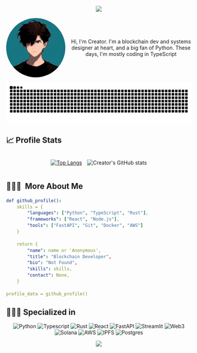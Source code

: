 <p align="center">
  <img src="https://capsule-render.vercel.app/api?type=waving&color=gradient&text=0xCreator&height=100&section=header"/>
</p>

<p align="center" style="display:flex; justify-content:center; align-items:center; gap:1em;">
  <img src="./images/creator.jpg" width="32%" alt="vector" style="border-radius: 50%;"> 
  Hi, I'm Creator. I'm a blockchain dev and systems designer at heart, and a big fan of Python. These days, I'm mostly coding in TypeScript
</p>


![Snake animation](https://raw.githubusercontent.com/0Xsolcreator/0Xsolcreator/output/github-contribution-grid-snake-dark.svg)



## 📈 Profile Stats 

<div align="center" style="display:flex; justify-content:center; align-items:center; gap:1em;">

[![Top Langs](https://github-readme-stats.vercel.app/api/top-langs/?username=0Xsolcreator&layout=compact&theme=tokyonight&hide=jupyter%20notebook&size_weight=0.5&count_weight=0.5)](https://github.com/0Xsolcreator?tab=repositories)

![Creator's GitHub stats](https://github-readme-stats.vercel.app/api?username=0Xsolcreator&count_private=true&show_icons=true&theme=tokyonight)

</div>



<h2> 👨🏻‍💻 &nbsp;More About Me</h2>

```yaml
def github_profile():
    skills = {
        "languages": ["Python", "TypeScript", "Rust"],
        "frameworks": ["React", "Node.js"],
        "tools": ["FastAPI", "Git", "Docker", "AWS"]
    }

    return {
        "name": name or 'Anonymous',
        "title": "Blockchain Developer",
        "bio": "Not Found",
        "skills": skills,
        "contact": None,
    }

profile_data = github_profile()

```

## 👨🏻‍💻 Specialized in
<div align="center">

![Python](https://img.shields.io/badge/Python-royalblue.svg?style=for-the-badge&logo=Python&logoColor=white)
![Typescript](https://img.shields.io/badge/TS-royalblue.svg?style=for-the-badge&logo=Typescript&logoColor=white)
![Rust](https://img.shields.io/badge/Rust-royalblue.svg?style=for-the-badge&logo=Rust&logoColor=white)
![React](https://img.shields.io/badge/React-%23150458.svg?style=for-the-badge&logo=React&logoColor=white)
![FastAPI](https://img.shields.io/badge/FastAPI-royalblue.svg?style=for-the-badge&logo=FastAPI&logoColor=white)
![Streamlit](https://img.shields.io/badge/Streamlit-royalblue.svg?style=for-the-badge&logo=Streamlit&logoColor=white)
![Web3](https://img.shields.io/badge/Web3-royalblue.svg?style=for-the-badge&logo=Web3&logoColor=white)
![Solana](https://img.shields.io/badge/Solana-royalblue.svg?style=for-the-badge&logo=Solana&logoColor=white)
![AWS](https://img.shields.io/badge/AWS-royalblue.svg?style=for-the-badge&logo=Aws&logoColor=white)
![IPFS](https://img.shields.io/badge/IPFS-royalblue.svg?style=for-the-badge&logo=IPFS&logoColor=white)
![Postgres](https://img.shields.io/badge/postgresql-royalblue.svg?style=for-the-badge&logo=Postgresql&logoColor=white)
</div>



<p align="center">
  <img src="https://capsule-render.vercel.app/api?type=waving&color=gradient&height=100&section=footer"/>
</p>

